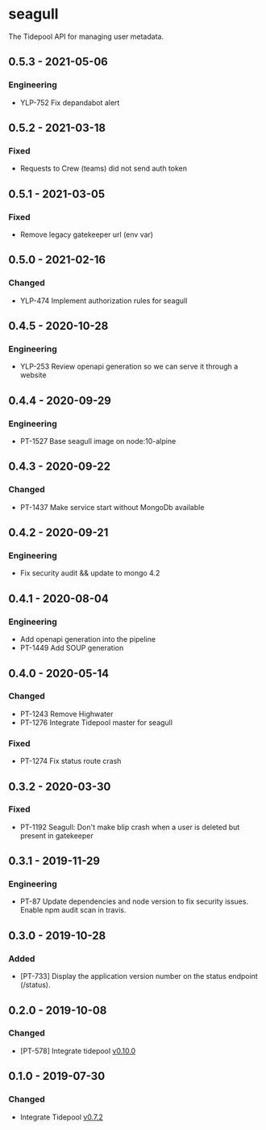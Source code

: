 # seagull

The Tidepool API for managing user metadata.

## 0.5.3 - 2021-05-06
### Engineering
- YLP-752 Fix depandabot alert

## 0.5.2 - 2021-03-18
### Fixed
- Requests to Crew (teams) did not send auth token

## 0.5.1 - 2021-03-05
### Fixed
- Remove legacy gatekeeper url (env var)

## 0.5.0 - 2021-02-16
### Changed
- YLP-474 Implement authorization rules for seagull

## 0.4.5 - 2020-10-28
### Engineering
- YLP-253 Review openapi generation so we can serve it through a website

## 0.4.4 - 2020-09-29
### Engineering
- PT-1527 Base seagull image on node:10-alpine

## 0.4.3 - 2020-09-22
### Changed
- PT-1437 Make service start without MongoDb available

## 0.4.2 - 2020-09-21
### Engineering
- Fix security audit && update to mongo 4.2 

## 0.4.1 - 2020-08-04
### Engineering
- Add openapi generation into the pipeline
- PT-1449 Add SOUP generation

## 0.4.0 - 2020-05-14
### Changed
- PT-1243 Remove Highwater
- PT-1276 Integrate Tidepool master for seagull
### Fixed
- PT-1274 Fix status route crash

## 0.3.2 - 2020-03-30
### Fixed
- PT-1192 Seagull: Don't make blip crash when a user is deleted but present in gatekeeper

## 0.3.1 - 2019-11-29
### Engineering
- PT-87 Update dependencies and node version to fix security issues.
  Enable npm audit scan in travis. 
## 0.3.0 - 2019-10-28
### Added
- [PT-733] Display the application version number on the status endpoint (/status).

## 0.2.0 - 2019-10-08
### Changed
- [PT-578] Integrate tidepool [v0.10.0](https://github.com/tidepool-org/seagull/releases/tag/v0.10.0)

## 0.1.0 - 2019-07-30
### Changed
- Integrate Tidepool [v0.7.2](https://github.com/tidepool-org/seagull/releases/tag/v0.7.2)
